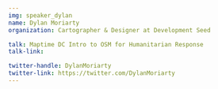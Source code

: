 ```yaml
---
img: speaker_dylan
name: Dylan Moriarty
organization: Cartographer & Designer at Development Seed

talk: Maptime DC Intro to OSM for Humanitarian Response
talk-link:

twitter-handle: DylanMoriarty
twitter-link: https://twitter.com/DylanMoriarty
---
```


